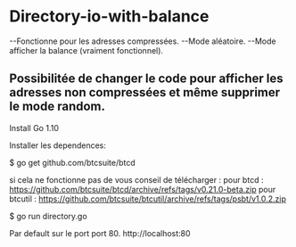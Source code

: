 # Directory-io-with-balance

--Fonctionne pour les adresses compressées. 
--Mode aléatoire.
--Mode afficher la balance (vraiment fonctionnel).

## Possibilitée de changer le code pour afficher les adresses non compressées et même supprimer le mode random.

Install Go 1.10

Installer les dependences:

$ go get github.com/btcsuite/btcd

si cela ne fonctionne pas de vous conseil de télécharger :
pour btcd : https://github.com/btcsuite/btcd/archive/refs/tags/v0.21.0-beta.zip
pour btcutil : https://github.com/btcsuite/btcutil/archive/refs/tags/psbt/v1.0.2.zip

$ go run directory.go

Par default sur le port port 80. http://localhost:80
 
